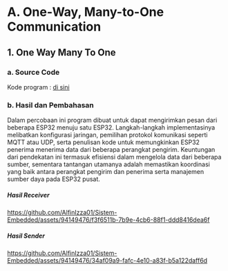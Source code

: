 # A. One-Way, Many-to-One Communication

## 1. One Way Many To One

### a. Source Code
Kode program : <a href="/one_way_many_to_one/one_way_many_to_one.ino">di sini</a>

### b. Hasil dan Pembahasan
Dalam percobaan ini program dibuat untuk dapat mengirimkan pesan dari beberapa ESP32 menuju satu ESP32. Langkah-langkah implementasinya melibatkan konfigurasi jaringan, pemilihan protokol komunikasi seperti MQTT atau UDP, serta penulisan kode untuk memungkinkan ESP32 penerima menerima data dari beberapa perangkat pengirim. Keuntungan dari pendekatan ini termasuk efisiensi dalam mengelola data dari beberapa sumber, sementara tantangan utamanya adalah memastikan koordinasi yang baik antara perangkat pengirim dan penerima serta manajemen sumber daya pada ESP32 pusat.

##### Hasil Receiver
https://github.com/AlfinIzza01/Sistem-Embedded/assets/94149476/f3f6511b-7b9e-4cb6-88f1-ddd8416dea6f

##### Hasil Sender
https://github.com/AlfinIzza01/Sistem-Embedded/assets/94149476/34af09a9-fafc-4e10-a83f-b5a122daff6d
